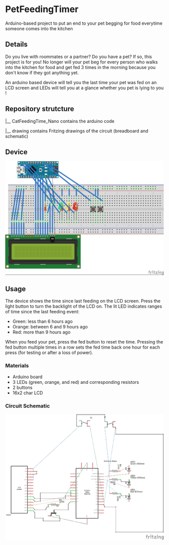 # PetFeedingTimer
Arduino-based project to put an end to your pet begging for food everytime someone comes into the kitchen


## Details

Do you live with roommates or a partner? Do you have a pet?
If so, this project is for you! No longer will your pet beg for every person who walks into the kitchen for food and get fed 3 times in the morning because you don't know if they got anything yet.

An arduino based device will tell you the last time your pet was fed on an LCD screen and LEDs will tell you at a glance whether you pet is lying to you !

## Repository strutcture

|__ CatFeedingTime_Nano contains the arduino code

|__ drawing contains Fritzing drawings of the circuit (breadboard and schematic)

## Device

![Model of device](https://github.com/hlgirard/PetFeedingTimer/blob/master/drawing/CatFeedingInfo_Nano_bb.jpg)

## Usage

The device shows the time since last feeding on the LCD screen. Press the light button to turn the backlight of the LCD on.
The lit LED indicates ranges of time since the last feeding event:
- Green: less than 6 hours ago
- Orange: between 6 and 9 hours ago
- Red: more than 9 hours ago

When you feed your pet, press the fed button to reset the time. Pressing the fed button multiple times in a row sets the fed time back one hour for each press (for testing or after a loss of power).

### Materials

- Arduino board
- 3 LEDs (green, orange, and red) and corresponding resistors
- 2 buttons
- 16x2 char LCD

### Circuit Schematic

![Circuit Schematic](https://github.com/hlgirard/PetFeedingTimer/blob/master/drawing/CatFeedingInfo_Nano_schem.jpg)
